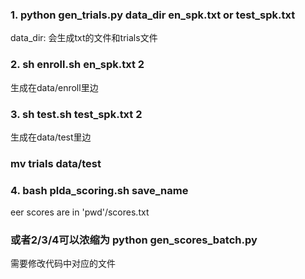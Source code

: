 ### 1. python gen_trials.py data_dir en_spk.txt or test_spk.txt
data_dir:
会生成txt的文件和trials文件
### 2. sh enroll.sh en_spk.txt 2
生成在data/enroll里边
### 3. sh test.sh test_spk.txt 2
生成在data/test里边
### mv trials data/test
### 4. bash plda_scoring.sh save_name
eer scores are in 'pwd'/scores.txt

### 或者2/3/4可以浓缩为 python gen_scores_batch.py
需要修改代码中对应的文件
